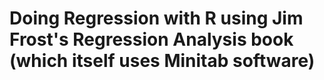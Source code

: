 # Doing Regression with R using Jim Frost's Regression Analysis book (which itself uses Minitab software)